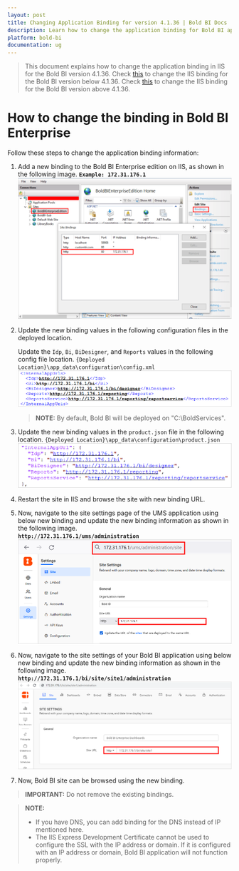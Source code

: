 ```yaml
---
layout: post
title: Changing Application Binding for version 4.1.36 | Bold BI Docs
description: Learn how to change the application binding for Bold BI application 4.1.36 in IIS. If you have DNS, you can add binding for DNS instead of IP address.
platform: bold-bi
documentation: ug
---
```


> This document explains how to change the application binding in IIS for the Bold BI version 4.1.36.
Check [this](/faq/how-to-change-binding-in-bold-bi-embedded-below-v4.1.36/) to change the IIS binding for the Bold BI version below 4.1.36.
Check [this](/faq/how-to-change-binding-in-bold-bi-embedded/) to change the IIS binding for the Bold BI version above 4.1.36. 

# How to change the binding in Bold BI Enterprise
Follow these steps to change the application binding information:

1. Add a new binding to the Bold BI Enterprise edition on IIS, as shown in the following image.
    **`Example: 172.31.176.1`**
![IIS Binding](/static/assets/faq/images/add-iis-binding.png#width=50%)

2. Update the new binding values in the following configuration files in the deployed location.

    Update the `Idp`, `Bi`, `BiDesigner`, and `Reports` values in the following config file location.
    `{Deployed Location}\app_data\configuration\config.xml` 
    ![Core Config File](/static/assets/faq/images/latest-config-file.png#width=50%)

    > **NOTE:** By default, Bold BI will be deployed on "C:\BoldServices".

3. Update the new binding values in the `product.json` file in the following location.
`{Deployed Location}\app_data\configuration\product.json`
![Product json File](/static/assets/faq/images/product-json.png#width=50%)

4. Restart the site in IIS and browse the site with new binding URL.

5. Now, navigate to the site settings page of the UMS application using below new binding and update the new binding information as shown in the following image.  
**`http://172.31.176.1/ums/administration`**  
![IDP Base URL](/static/assets/faq/images/idp-url-binding.png#width=50%)  

6. Now, navigate to the site settings of your Bold BI application using below new binding and update the new binding information as shown in the following image.  
**`http://172.31.176.1/bi/site/site1/administration`** 
![DS Base URL](/static/assets/faq/images/ds-url-binding.png#width=50%)

7. Now, Bold BI site can be browsed using the new binding.

> **IMPORTANT:** Do not remove the existing bindings. 

> **NOTE:**
> * If you have DNS, you can add binding for the DNS instead of IP mentioned here.
> * The IIS Express Development Certificate cannot be used to configure the SSL with the IP address or domain. If it is configured with an IP address or domain, Bold BI application will not function properly.